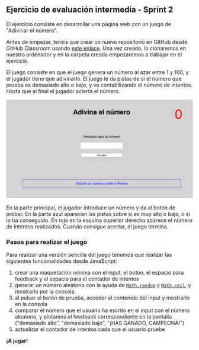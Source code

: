 ## Ejercicio de evaluación intermedia - Sprint 2

El ejercicio consiste en desarrollar una página web con un juego de "Adivinar el número".

Antes de empezar, tenéis que crear un nuevo repositorio en GitHub desde GitHub Classroom usando [este enlace](https://classroom.github.com/a/PCC1ufKO). Una vez creado, lo clonaremos en nuestro ordenador y en la carpeta creada empezaremos a trabajar en el ejercicio.

El juego consiste en que el juego genera un número al azar entre 1 y 100, y el jugador tiene que adivinarlo. El juego le da pistas de si el número que prueba es demasiado alto o bajo, y va contabilizando el número de intentos. Hasta que al final el jugador acierta el número.

![Juego de adivina el número](assets/images/2-intermedia/eval2-game.png
"Imagen del juego de adivina el número")

En la parte principal, el jugador introduce un número y da al botón de probar. En la parte azul aparecen las pistas sobre si es muy alto o bajo, o si lo ha conseguido. En rojo en la esquina superior derecha aparece el número de intentos realizados. Cuando consigue acertar, el juego termina.

### Pasos para realizar el juego

Para realizar una versión sencilla del juego tenemos que realizar las siguientes funcionalidades desde JavaScript:
1. crear una maquetación mínima con el input, el botón, el espacio para feedback y el espacio para el contador de intentos
2. generar un número aleatorio con la ayuda de [`Math.random`](https://developer.mozilla.org/en-US/docs/Web/JavaScript/Reference/Global_Objects/Math/random) y [`Math.ceil`](https://developer.mozilla.org/en-US/docs/Web/JavaScript/Reference/Global_Objects/Math/ceil), y mostrarlo por la consola
3. al pulsar el botón de prueba, acceder al contenido del input y mostrarlo en la consola
4. comparar el número que el usuario ha escrito en el input con el número aleatorio, y pintamos el feedback correspondiente en la pantalla ("demasiado alto", "demasiado bajo", "¡HAS GANADO, CAMPEONA!")
4. actualizar el contador de intentos cada que el usuario pruebe

**¡A jugar!**
